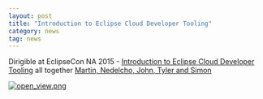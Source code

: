 ```yaml
---
layout: post
title: "Introduction to Eclipse Cloud Developer Tooling"
category: news
tag: news
---
```


Dirigible at EclipseCon NA 2015 -
[Introduction to Eclipse Cloud Developer Tooling](https://www.eclipsecon.org/na2015/session/introduction-eclipse-cloud-developer-tooling)
all together [Martin, Nedelcho, John, Tyler and Simon](https://twitter.com/delchevn/status/575081119407738881)


<a href="https://pbs.twimg.com/media/B_sZOyPVAAAt3KO.jpg"><img alt="open_view.png" class="jive-image" src="https://pbs.twimg.com/media/B_sZOyPVAAAt3KO.jpg"></a><br>
